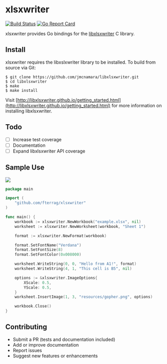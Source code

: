 xlsxwriter
==========

[![Build Status](https://travis-ci.org/fterrag/xlsxwriter.svg?branch=master)](https://travis-ci.org/fterrag/xlsxwriter) [![Go Report Card](https://goreportcard.com/badge/github.com/fterrag/xlsxwriter)](https://goreportcard.com/report/github.com/fterrag/xlsxwriter)

xlsxwriter provides Go bindings for the [libxlsxwriter](https://github.com/jmcnamara/libxlsxwriter) C library.

## Install

xlsxwriter requires the libxslxwriter library to be installed. To build from source via Git:

```
$ git clone https://github.com/jmcnamara/libxlsxwriter.git
$ cd libxlsxwriter
$ make
$ make install
```

Visit [http://libxlsxwriter.github.io/getting_started.html](http://libxlsxwriter.github.io/getting_started.html) for more information on installing libxlsxwriter.

## Todo

- [ ] Increase test coverage
- [ ] Documentation
- [ ] Expand libxlsxwriter API coverage

## Sample Use

![](https://cloud.githubusercontent.com/assets/22901700/23842694/75b0b3c2-078c-11e7-8ef6-5ae9489971b6.png)

```go
package main

import (
    "github.com/fterrag/xlsxwriter"
)

func main() {
    workbook := xlsxwriter.NewWorkbook("example.xlsx", nil)
    worksheet := xlsxwriter.NewWorksheet(workbook, "Sheet 1")

    format := xlsxwriter.NewFormat(workbook)

    format.SetFontName("Verdana")
    format.SetFontSize(8)
    format.SetFontColor(0x008000)

    worksheet.WriteString(0, 0, "Hello from A1!", format)
    worksheet.WriteString(4, 1, "This cell is B5", nil)

    options := &xlsxwriter.ImageOptions{
        XScale: 0.5,
        YScale: 0.5,
    }
    worksheet.InsertImage(1, 3, "resources/gopher.png", options)

    workbook.Close()
}
```

## Contributing

* Submit a PR (tests and documentation included)
* Add or improve documentation
* Report issues
* Suggest new features or enhancements
